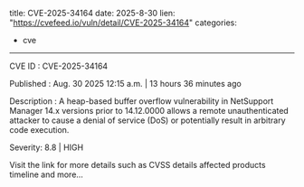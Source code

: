  
title: CVE-2025-34164
date: 2025-8-30
lien: "https://cvefeed.io/vuln/detail/CVE-2025-34164"
categories:
  - cve
---

CVE ID : CVE-2025-34164

Published :  Aug. 30
2025
12:15 a.m. | 13 hours
36 minutes ago

Description : A heap-based buffer overflow vulnerability in NetSupport Manager 14.x versions prior to 14.12.0000 allows a remote
unauthenticated attacker to cause a denial of service (DoS) or potentially result in arbitrary code execution.

Severity: 8.8 | HIGH

Visit the link for more details
such as CVSS details
affected products
timeline
and more...
